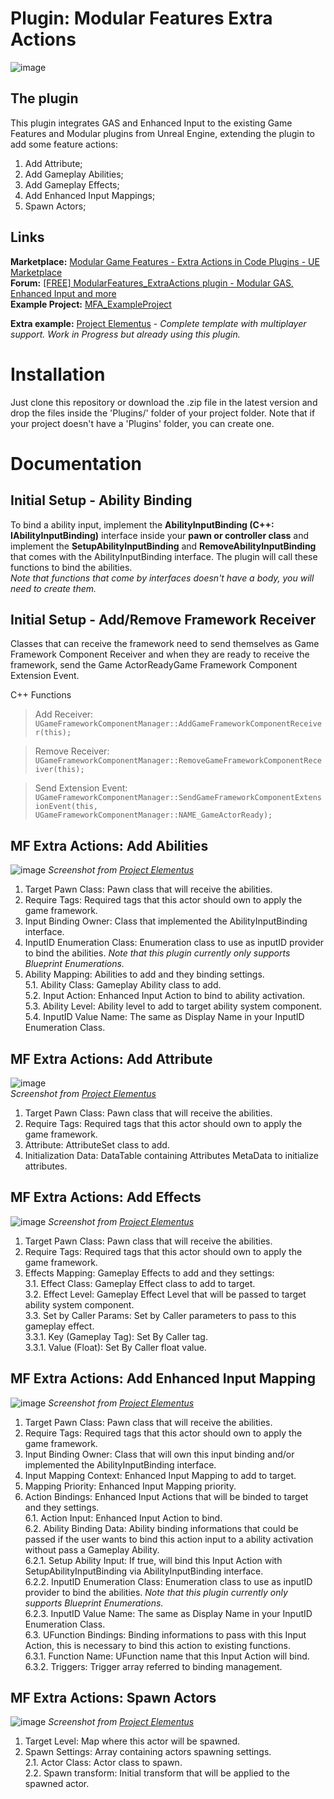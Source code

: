 # Plugin: Modular Features Extra Actions

![image](https://user-images.githubusercontent.com/77353979/163046114-e8f33b34-456c-47a2-942a-1cbffcfcf6b6.png)

## The plugin

This plugin integrates GAS and Enhanced Input to the existing Game Features and Modular plugins from Unreal Engine, extending the plugin to add some feature actions:

1. Add Attribute;
2. Add Gameplay Abilities;
3. Add Gameplay Effects;
4. Add Enhanced Input Mappings;
5. Spawn Actors;

## Links

**Marketplace:** [Modular Game Features - Extra Actions in Code Plugins - UE Marketplace](https://unrealengine.com/marketplace/en-US/product/modular-game-features-extra-actions)  
**Forum:** [[FREE] ModularFeatures_ExtraActions plugin - Modular GAS, Enhanced Input and more](https://forums.unrealengine.com/t/free-modularfeatures-extraactions-plugin-modular-gas-enhanced-input-and-more/495400)  
**Example Project:** [MFA_ExampleProject](https://github.com/lucoiso/MFA_ExampleProject/releases/tag/v1.0)  

**Extra example:** [Project Elementus](https://github.com/lucoiso/UEProject_Elementus) - _Complete template with multiplayer support. Work in Progress but already using this plugin._  

# Installation
Just clone this repository or download the .zip file in the latest version and drop the files inside the 'Plugins/' folder of your project folder.
Note that if your project doesn't have a 'Plugins' folder, you can create one.

# Documentation

## Initial Setup - Ability Binding
To bind a ability input, implement the **AbilityInputBinding (C++: IAbilityInputBinding)** interface inside your **pawn or controller class** and implement the **SetupAbilityInputBinding** and **RemoveAbilityInputBinding** that comes with the AbilityInputBinding interface. The plugin will call these functions to bind the abilities.  
_Note that functions that come by interfaces doesn't have a body, you will need to create them._  

## Initial Setup - Add/Remove Framework Receiver
Classes that can receive the framework need to send themselves as Game Framework Component Receiver and when they are ready to receive the framework, send the Game ActorReadyGame Framework Component Extension Event.

C++ Functions

> Add Receiver:  
> ```UGameFrameworkComponentManager::AddGameFrameworkComponentReceiver(this);```
  
> Remove Receiver:  
> ```UGameFrameworkComponentManager::RemoveGameFrameworkComponentReceiver(this);```
    
> Send Extension Event:  
> ```UGameFrameworkComponentManager::SendGameFrameworkComponentExtensionEvent(this, UGameFrameworkComponentManager::NAME_GameActorReady);```
    
## MF Extra Actions: Add Abilities

![image](https://user-images.githubusercontent.com/77353979/163046339-31f39258-f81d-4c36-9c87-25667d6ec9c3.png)
_Screenshot from [Project Elementus](https://github.com/lucoiso/UEProject_Elementus)_

1. Target Pawn Class: Pawn class that will receive the abilities.
2. Require Tags: Required tags that this actor should own to apply the game framework.
3. Input Binding Owner: Class that implemented the AbilityInputBinding interface.
4. InputID Enumeration Class: Enumeration class to use as inputID provider to bind the abilities. _Note that this plugin currently only supports Blueprint Enumerations._
5. Ability Mapping: Abilities to add and they binding settings.  
5.1. Ability Class: Gameplay Ability class to add.  
5.2. Input Action: Enhanced Input Action to bind to ability activation.  
5.3. Ability Level: Ability level to add to target ability system component.  
5.4. InputID Value Name: The same as Display Name in your InputID Enumeration Class.  

## MF Extra Actions: Add Attribute

![image](https://user-images.githubusercontent.com/77353979/163046427-a5f182ff-312e-4f57-8f52-3baf889c1858.png)  
_Screenshot from [Project Elementus](https://github.com/lucoiso/UEProject_Elementus)_

1. Target Pawn Class: Pawn class that will receive the abilities.
2. Require Tags: Required tags that this actor should own to apply the game framework.
3. Attribute: AttributeSet class to add.
4. Initialization Data: DataTable containing Attributes MetaData to initialize attributes.

## MF Extra Actions: Add Effects

![image](https://user-images.githubusercontent.com/77353979/163046543-4fa03e29-cffc-4888-945c-da4120161ee7.png)
_Screenshot from [Project Elementus](https://github.com/lucoiso/UEProject_Elementus)_

1. Target Pawn Class: Pawn class that will receive the abilities.
2. Require Tags: Required tags that this actor should own to apply the game framework.
3. Effects Mapping: Gameplay Effects to add and they settings:  
3.1. Effect Class: Gameplay Effect class to add to target.  
3.2. Effect Level: Gameplay Effect Level that will be passed to target ability system component.    
3.3. Set by Caller Params: Set by Caller parameters to pass to this gameplay effect.  
3.3.1. Key (Gameplay Tag): Set By Caller tag.  
3.3.1. Value (Float): Set By Caller float value.  

## MF Extra Actions: Add Enhanced Input Mapping

![image](https://user-images.githubusercontent.com/77353979/163046626-8e5a0295-2770-4dc8-bc2c-6052b826d3d8.png)
_Screenshot from [Project Elementus](https://github.com/lucoiso/UEProject_Elementus)_

1. Target Pawn Class: Pawn class that will receive the abilities.
2. Require Tags: Required tags that this actor should own to apply the game framework.
3. Input Binding Owner: Class that will own this input binding and/or implemented the AbilityInputBinding interface.
4. Input Mapping Context: Enhanced Input Mapping to add to target.
5. Mapping Priority: Enhanced Input Mapping priority.
6. Action Bindings: Enhanced Input Actions that will be binded to target and they settings.  
6.1. Action Input: Enhanced Input Action to bind.    
6.2. Ability Binding Data: Ability binding informations that could be passed if the user wants to bind this action input to a ability activation without pass a Gameplay Ability.  
6.2.1. Setup Ability Input: If true, will bind this Input Action with SetupAbilityInputBinding via AbilityInputBinding interface.  
6.2.2. InputID Enumeration Class: Enumeration class to use as inputID provider to bind the abilities. _Note that this plugin currently only supports Blueprint Enumerations._  
6.2.3. InputID Value Name: The same as Display Name in your InputID Enumeration Class.    
6.3. UFunction Bindings: Binding informations to pass with this Input Action, this is necessary to bind this action to existing functions.  
6.3.1. Function Name: UFunction name that this Input Action will bind.  
6.3.2. Triggers: Trigger array referred to binding management.  

## MF Extra Actions: Spawn Actors

![image](https://user-images.githubusercontent.com/77353979/163046662-4c19e978-4de8-47f4-8ae6-b422ada74a2b.png)
_Screenshot from [Project Elementus](https://github.com/lucoiso/UEProject_Elementus)_

1. Target Level: Map where this actor will be spawned.
2. Spawn Settings: Array containing actors spawning settings.  
2.1. Actor Class: Actor class to spawn.  
2.2. Spawn transform: Initial transform that will be applied to the spawned actor.  
